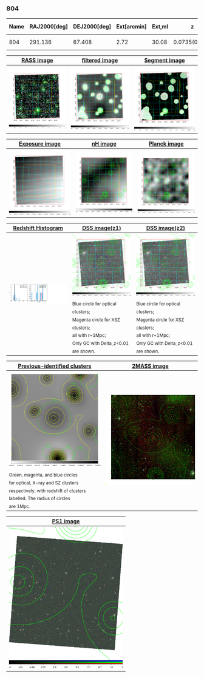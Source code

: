 <div STYLE="page-break-after: always;"></div>

### 804

|Name|RAJ2000[deg]|DEJ2000[deg] |Ext[arcmin]| Ext,ml | z | z_src| C|GC(XSZ,Delta_z<0.01)| GC(OPT,Delta_z<0.01)|GC| R_sig[arcmin] | R500[arcmin] | R500[Mpc]| CRsig[c/s] | CR500[c/s] |L500[1E44 erg/s]|F500[1E-12 erg/s/cm^2]| M500[1E14 Msun]|Tx[keV]|Cnt_sig|Beta|Rc[arcmin]|Comment|Alias|
|---|---|---|---|---|---|------|---|--------|---------|----------|---|---|---|---|---|---|---|---|---|---|---|---|---|---|
|804| 291.136| 67.408| 2.72| 30.08| 0.0735(0.006)| z1, z_opt| S| -| W| W| 12.212| 6.044| 0.507| 0.024(0.013)| 0.023(0.012)| 0.042(0.012)| 0.316(0.092)| 0.40(0.06)| 1.24(0.12)| 70.6| 0.902(-0.117+0.070)| 4.308(-0.677+0.503)| -| t116|

|[RASS image](../image/804/804_img.pdf)|[filtered image](../image/804/804_fil.pdf)|[Segment image](../image/804/804_seg.pdf)|
|-------------------|--------------------|-------------------|
| <img src="../image/804/804_img.png" width="300">  | <img src="../image/804/804_fil.png" width="300">   | <img src="../image/804/804_seg.png" width="300">  |

|[Exposure image](../image/804/804_mex.pdf)| [nH image](../image/804/804_nh.pdf)| [Planck image](../image/804/804_p.pdf)|
|-------------------|--------------------|-------------------|
|<img src="../image/804/804_mex.png" width="300">   | <img src="../image/804/804_nh.png" width="300">    | <img src="../image/804/804_p.png" width="300"> |

|[Redshift Histogram](../image/804/804_zg.pdf) | [DSS image(z1)](../image/804/804_dss_z1.pdf)      |  [DSS image(z2)](../image/804/804_dss_z2.pdf)    |
|-------------------|--------------------|-------------------|
|<img src="../image/804/804_zg.png" width="300"> |<img src="../image/804/804_dss_z1.png" width="300"> <sub><br>Blue circle for optical clusters; <br>Magenta circle for XSZ clusters; <br>all with r=1Mpc; <br>Only GC with Delta_z<0.01 are shown. </sub>| <img src="../image/804/804_dss_z2.png" width="300"><sub><br>Blue circle for optical clusters; <br>Magenta circle for XSZ clusters; <br>all with r=1Mpc; <br>Only GC with Delta_z<0.01 are shown. </sub> |

|[Previous-identified clusters](../image/804/804_gc.pdf) | [2MASS image](../image/804/804_2mass.pdf)      |
|-------------------|-------------------|
|<img src=../image/804/804_gc.png width="300"> <br><sub>Green, magenta, and blue circles <br>for optical, X-ray and SZ clusters <br>respectively, with redshift of clusters <br>labelled. The radius of circles <br>are 1Mpc.</sub>|<img src="../image/804/804_2mass.png" width="300">  |

|[PS1 image](../image/804/804_ps1.pdf)            |
|-------------------|
| <img src="../image/804/804_ps1.png" width="300">  |
